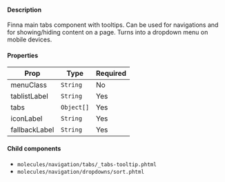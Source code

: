 #### Description

Finna main tabs component with tooltips. Can be used for navigations and for showing/hiding content on a page. Turns into a dropdown menu on mobile devices.

#### Properties

| Prop          | Type      | Required |
| ------------- | --------- | -------- |
| menuClass     | `String`  | No       |
| tablistLabel  | `String`  | Yes      |
| tabs          | `Object[]`| Yes      |
| iconLabel     | `String`  | Yes      |
| fallbackLabel | `String`  | Yes      |

#### Child components

- `molecules/navigation/tabs/_tabs-tooltip.phtml`
- `molecules/navigation/dropdowns/sort.phtml`
